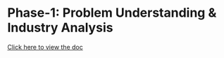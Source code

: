# Phase-1: Problem Understanding & Industry Analysis

[Click here to view the doc](https://docs.google.com/document/d/16FK5SyrZw4bYeJwl-RCGA1BNAsdGNCgCaF_haI1NdoQ/edit?usp=sharing)
